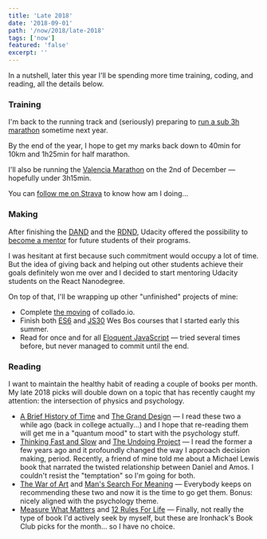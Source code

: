 ```yaml
---
title: 'Late 2018'
date: '2018-09-01'
path: '/now/2018/late-2018'
tags: ['now']
featured: 'false'
excerpt: ''
---
```


In a nutshell, later this year I'll be spending more time training, coding, and reading, all the details below.

### Training

I'm back to the running track and (seriously) preparing to [run a sub 3h marathon](/blog/2018/going-sub3) sometime next year.

By the end of the year, I hope to get my marks back down to 40min for 10km and 1h25min for half marathon.

I'll also be running the [Valencia Marathon](https://www.valenciaciudaddelrunning.com/maraton/maraton/) on the 2nd of December — hopefully under 3h15min.

You can [follow me on Strava](https://www.strava.com/athletes/marccollado) to know how am I doing...

### Making

After finishing the [DAND](/blog/2018/udacity-dand) and the [RDND](/blog/2018/udacity-rdnd), Udacity offered the possibility to [become a mentor](https://www.udacity.com/start-mentoring) for future students of their programs.

I was hesitant at first because such commitment would occupy a lot of time. But the idea of giving back and helping out other students achieve their goals definitely won me over and I decided to start mentoring Udacity students on the React Nanodegree.

On top of that, I'll be wrapping up other "unfinished" projects of mine:

- Complete [the moving](/blog/2018/moving-collado-io) of collado.io.
- Finish both [ES6](https://es6.io/) and [JS30](https://javascript30.com/) Wes Bos courses that I started early this summer.
- Read for once and for all [Eloquent JavaScript](https://eloquentjavascript.net/) — tried several times before, but never managed to commit until the end.

### Reading

I want to maintain the healthy habit of reading a couple of books per month. My late 2018 picks will double down on a topic that has recently caught my attention: the intersection of physics and psychology.

- [A Brief History of Time](https://www.amazon.com/dp/B0031RDVMI/) and [The Grand Design](https://www.amazon.com/dp/B00422LESE/) — I read these two a while ago (back in college actually...) and I hope that re-reading them will get me in a "quantum mood" to start with the psychology stuff.
- [Thinking Fast and Slow](/blog/2018/thinking-fast-and-slow) and [The Undoing Project](https://www.amazon.com/dp/B01GI6S7EK/) — I read the former a few years ago and it profoundly changed the way I approach decision making, period. Recently, a friend of mine told me about a Michael Lewis book that narrated the twisted relationship between Daniel and Amos. I couldn't resist the "temptation" so I'm going for both.
- [The War of Art](/blog/2018/war-of-art) and [Man's Search For Meaning](https://www.amazon.com/dp/080701429X/) — Everybody keeps on recommending these two and now it is the time to go get them. Bonus: nicely aligned with the psychology theme.
- [Measure What Matters](https://www.amazon.com/dp/B078X4HKS9/) and [12 Rules For Life](/blog/2018/12-rules-for-life) — Finally, not really the type of book I'd actively seek by myself, but these are Ironhack's Book Club picks for the month... so I have no choice.
